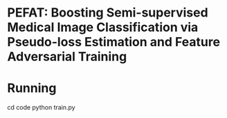 # PEFAT: Boosting Semi-supervised Medical Image Classification via Pseudo-loss Estimation and Feature Adversarial Training
# Running
cd code
python train.py
